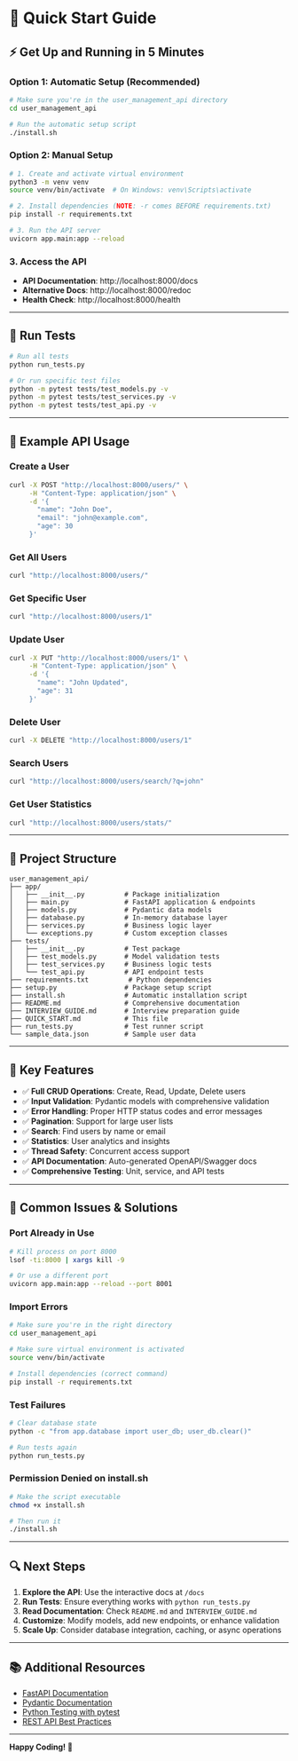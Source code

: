 # 🚀 Quick Start Guide

## ⚡ Get Up and Running in 5 Minutes

### **Option 1: Automatic Setup (Recommended)**
```bash
# Make sure you're in the user_management_api directory
cd user_management_api

# Run the automatic setup script
./install.sh
```

### **Option 2: Manual Setup**
```bash
# 1. Create and activate virtual environment
python3 -m venv venv
source venv/bin/activate  # On Windows: venv\Scripts\activate

# 2. Install dependencies (NOTE: -r comes BEFORE requirements.txt)
pip install -r requirements.txt

# 3. Run the API server
uvicorn app.main:app --reload
```

### **3. Access the API**
- **API Documentation**: http://localhost:8000/docs
- **Alternative Docs**: http://localhost:8000/redoc
- **Health Check**: http://localhost:8000/health

---

## 🧪 Run Tests
```bash
# Run all tests
python run_tests.py

# Or run specific test files
python -m pytest tests/test_models.py -v
python -m pytest tests/test_services.py -v
python -m pytest tests/test_api.py -v
```

---

## 📝 Example API Usage

### **Create a User**
```bash
curl -X POST "http://localhost:8000/users/" \
     -H "Content-Type: application/json" \
     -d '{
       "name": "John Doe",
       "email": "john@example.com",
       "age": 30
     }'
```

### **Get All Users**
```bash
curl "http://localhost:8000/users/"
```

### **Get Specific User**
```bash
curl "http://localhost:8000/users/1"
```

### **Update User**
```bash
curl -X PUT "http://localhost:8000/users/1" \
     -H "Content-Type: application/json" \
     -d '{
       "name": "John Updated",
       "age": 31
     }'
```

### **Delete User**
```bash
curl -X DELETE "http://localhost:8000/users/1"
```

### **Search Users**
```bash
curl "http://localhost:8000/users/search/?q=john"
```

### **Get User Statistics**
```bash
curl "http://localhost:8000/users/stats/"
```

---

## 🔧 Project Structure
```
user_management_api/
├── app/
│   ├── __init__.py          # Package initialization
│   ├── main.py              # FastAPI application & endpoints
│   ├── models.py            # Pydantic data models
│   ├── database.py          # In-memory database layer
│   ├── services.py          # Business logic layer
│   └── exceptions.py        # Custom exception classes
├── tests/
│   ├── __init__.py          # Test package
│   ├── test_models.py       # Model validation tests
│   ├── test_services.py     # Business logic tests
│   └── test_api.py          # API endpoint tests
├── requirements.txt          # Python dependencies
├── setup.py                 # Package setup script
├── install.sh               # Automatic installation script
├── README.md                # Comprehensive documentation
├── INTERVIEW_GUIDE.md       # Interview preparation guide
├── QUICK_START.md           # This file
├── run_tests.py             # Test runner script
└── sample_data.json         # Sample user data
```

---

## 🎯 Key Features

- ✅ **Full CRUD Operations**: Create, Read, Update, Delete users
- ✅ **Input Validation**: Pydantic models with comprehensive validation
- ✅ **Error Handling**: Proper HTTP status codes and error messages
- ✅ **Pagination**: Support for large user lists
- ✅ **Search**: Find users by name or email
- ✅ **Statistics**: User analytics and insights
- ✅ **Thread Safety**: Concurrent access support
- ✅ **API Documentation**: Auto-generated OpenAPI/Swagger docs
- ✅ **Comprehensive Testing**: Unit, service, and API tests

---

## 🚨 Common Issues & Solutions

### **Port Already in Use**
```bash
# Kill process on port 8000
lsof -ti:8000 | xargs kill -9

# Or use a different port
uvicorn app.main:app --reload --port 8001
```

### **Import Errors**
```bash
# Make sure you're in the right directory
cd user_management_api

# Make sure virtual environment is activated
source venv/bin/activate

# Install dependencies (correct command)
pip install -r requirements.txt
```

### **Test Failures**
```bash
# Clear database state
python -c "from app.database import user_db; user_db.clear()"

# Run tests again
python run_tests.py
```

### **Permission Denied on install.sh**
```bash
# Make the script executable
chmod +x install.sh

# Then run it
./install.sh
```

---

## 🔍 Next Steps

1. **Explore the API**: Use the interactive docs at `/docs`
2. **Run Tests**: Ensure everything works with `python run_tests.py`
3. **Read Documentation**: Check `README.md` and `INTERVIEW_GUIDE.md`
4. **Customize**: Modify models, add new endpoints, or enhance validation
5. **Scale Up**: Consider database integration, caching, or async operations

---

## 📚 Additional Resources

- [FastAPI Documentation](https://fastapi.tiangolo.com/)
- [Pydantic Documentation](https://pydantic-docs.helpmanual.io/)
- [Python Testing with pytest](https://docs.pytest.org/)
- [REST API Best Practices](https://restfulapi.net/)

---

**Happy Coding! 🎉**
